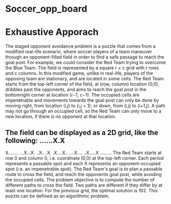 # Soccer_opp_board
# Exhaustive Apporach

The staged opponent avoidance problem is a puzzle that comes from a modified real-life scenario,
where soccer players of a team maneuver through an opponent-filled field in order to find a safe
passage to reach the goal post. For example, we could consider the Red Team trying to overcome
the Blue Team. The field is represented by a square r × c grid with r rows and c columns. In this
modified game, unlike in real-life, players of the opposing team are stationary, and are located in
some cells. The Red Team starts from the top-left corner of the field, at (row,
column) location (0,0), dribbles past the opponents, and aims to reach the goal post in the bottomright corner at location (r−1, c−1). The occupied cells are impenetrable and movements towards
the goal post can only be done by moving right, from location (i,j) to (i,j + 1); or down,
from (i,j) to (i+1,j). A path may not go through an occupied cell, so the Red Team can only
move to a new location, if there is no opponent at that location.

The field can be displayed as a 2D grid, like the following:
......X.X
---------
X........
...X...X.
..X....X.
.X....X..
....X....
..X.....X
.........
The Red Team starts at row 0 and column 0, i.e. coordinate (0,0) at the top-left corner. Each period
represents a passable spot and each X represents an opponent-occupied spot (i.e. an impenetrable
spot). The Red Team's goal is to plan a passable route to cross the field, and reach the opponents
goal post, while avoiding the occupied cells. The problem objective is to compute the number
of different paths to cross the field. Two paths are different if they differ by at least one location.
For the previous grid, the optimal solution is 102.
This puzzle can be defined as an algorithmic problem.
